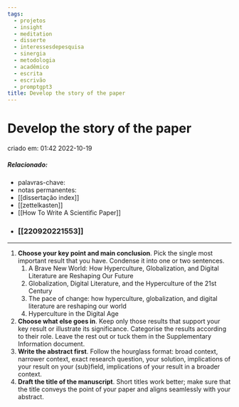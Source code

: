 ```yaml
---
tags:
  - projetos
  - insight
  - meditation
  - disserte
  - interessesdepesquisa
  - sinergia
  - metodologia
  - acadêmico
  - escrita
  - escrivão
  - promptgpt3
title: Develop the story of the paper
---
```

# Develop the story of the paper
criado em: 01:42 2022-10-19
##### Relacionado:
- palavras-chave: 
- notas permanentes: 
- [[dissertação index]]
- [[zettelkasten]]
- [[How To Write A Scientific Paper]]
- ### [[220920221553]]
---
1. **Choose your key point and main conclusion**. Pick the single most important result that you have. Condense it into one or two sentences. 
	1. A Brave New World: How Hyperculture, Globalization, and Digital Literature are Reshaping Our Future
	2. Globalization, Digital Literature, and the Hyperculture of the 21st Century
	3. The pace of change: how hyperculture, globalization, and digital literature are reshaping our world
	4. Hyperculture in the Digital Age
2. **Choose what else goes in**. Keep only those results that support your key result or illustrate its significance. Categorise the results according to their role. Leave the rest out or tuck them in the Supplementary Information document. 
3. **Write the abstract first**. Follow the hourglass format: broad context, narrower context, exact research question, your solution, implications of your result on your (sub)field, implications of your result in a broader context. 
4. **Draft the title of the manuscript**. Short titles work better; make sure that the title conveys the point of your paper and aligns seamlessly with your abstract.
